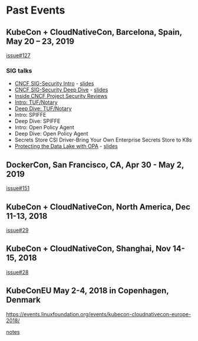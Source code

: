 
# Past Events 

## KubeCon + CloudNativeCon, Barcelona, Spain, May 20 – 23, 2019 

[issue#127](https://github.com/cncf/sig-security/issues/127)

### SIG talks
- [CNCF SIG-Security Intro](https://kccnceu19.sched.com/event/OB0K/intro-cncf-security-sig-sarah-allen-jeyappragash-jeyakeerthi-tetrateio) -  [slides](https://docs.google.com/presentation/d/1KE2tDDOeEOXQLF6hSrAuQLn4z25O_jeHIeAVE4CB-VI/edit#slide=id.gc6fa3c898_0_70)
- [CNCF SIG-Security Deep Dive](https://kccnceu19.sched.com/event/Oscd/deep-dive-cncf-security-sig-justin-cappos-new-york-university-zhipeng-huang-huawei) - [slides](https://docs.google.com/presentation/d/18nzXspPuRDRKfGUSI1ogFHmUOP_XHS78nz-0uTG9Ogs/edit?usp=sharing)
- [Inside CNCF Project Security Reviews](https://kccnceu19.sched.com/event/MPdf/inside-the-cncf-project-security-reviews-justin-cormack-docker)
- [Intro: TUF/Notary](https://docs.google.com/presentation/d/1Mp4pSMEvZIv0qo6wBWm-4vM6CZ-0IXimpq8zD3iTH0Q/edit#slide=id.g5a645bebe8_0_921)
- [Deep Dive: TUF/Notary](https://kccnceu19.sched.com/event/MPkF/deep-dive-tuf-notary-justin-cappos-lukas-puehringer-nyu)
- Intro: SPIFFE
- Deep Dive: SPIFFE
- Intro: Open Policy Agent
- Deep Dive: Open Policy Agent
- Secrets Store CSI Driver-Bring Your Own Enterprise Secrets Store to K8s
- [Protecting the Data Lake with OPA](https://sched.co/MPdu) - [slides](https://drive.google.com/file/d/1NVKn88EoRAzi_Kd5KGPfOjd6fZpLhjJE/view?usp=sharing)


## DockerCon, San Francisco, CA, Apr 30 - May 2, 2019
[issue#151](https://github.com/cncf/sig-security/issues/151)

## KubeCon + CloudNativeCon, North America, Dec 11-13, 2018

[issue#29](https://github.com/cncf/sig-security/issues/29)

## KubeCon + CloudNativeCon, Shanghai, Nov 14-15, 2018
 [issue#28](https://github.com/cncf/sig-security/issues/28)

## KubeConEU May 2-4, 2018 in Copenhagen, Denmark

https://events.linuxfoundation.org/events/kubecon-cloudnativecon-europe-2018/

[notes](safe_kubecon.md)





